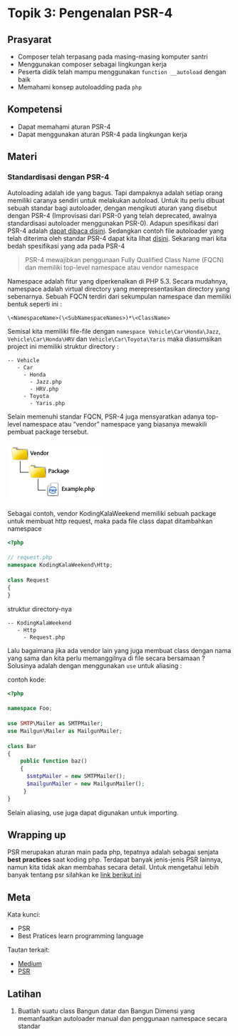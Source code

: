 # Topik 3: Pengenalan PSR-4

## Prasyarat
- Composer telah terpasang pada masing-masing komputer santri
- Menggunakan composer sebagai lingkungan kerja
- Peserta didik telah mampu menggunakan `function __autoload` dengan baik
- Memahami konsep autoloadding pada `php`

## Kompetensi
- Dapat memahami aturan PSR-4
- Dapat menggunakan aturan PSR-4 pada lingkungan kerja

## Materi

### Standardisasi dengan PSR-4

Autoloading adalah ide yang bagus.
Tapi dampaknya adalah setiap orang memiliki caranya sendiri untuk melakukan autoload.
Untuk itu perlu dibuat sebuah standar bagi autoloader, dengan mengikuti aturan yang disebut dengan PSR-4 (Improvisasi dari PSR-0 yang telah deprecated,
awalnya standardisasi autoloader menggunakan PSR-0).
Adapun spesifikasi dari PSR-4 adalah [dapat dibaca disini](http://www.php-fig.org/psr/psr-4/).
Sedangkan contoh file autoloader yang telah diterima oleh standar PSR-4 dapat kita lihat [disini](https://github.com/php-fig/fig-standards/blob/master/accepted/PSR-4-autoloader-examples.md).
Sekarang mari kita bedah spesifikasi yang ada pada PSR-4

> PSR-4 mewajibkan penggunaan Fully Qualified Class Name (FQCN) dan 
> memiliki top-level namespace atau vendor namespace

Namespace adalah fitur yang diperkenalkan di PHP 5.3.
Secara mudahnya, namespace adalah virtual directory yang merepresentasikan directory yang sebenarnya.
Sebuah FQCN terdiri dari sekumpulan namespace dan memiliki bentuk seperti ini :

```
\<NamespaceName>(\<SubNamespaceNames>)*\<ClassName>
```

Semisal kita memiliki file-file dengan `namespace Vehicle\Car\Honda\Jazz`, `Vehicle\Car\Honda\HRV` dan `Vehicle\Car\Toyota\Yaris` maka diasumsikan project ini memiliki struktur directory :

```
-- Vehicle
   - Car
     - Honda
       - Jazz.php
       - HRV.php
     - Toyota
       - Yaris.php
```

Selain memenuhi standar FQCN,
PSR-4 juga mensyaratkan adanya top-level namespace atau “vendor” namespace yang biasanya mewakili pembuat package tersebut.

![](assets/images/php/psr-4.png)

Sebagai contoh, vendor KodingKalaWeekend memiliki sebuah package untuk membuat http request, maka pada file class dapat ditambahkan namespace

```php
<?php

// request.php
namespace KodingKalaWeekend\Http;

class Request
{
}
```

struktur directory-nya

```
-- KodingKalaWeekend
   - Http
     - Request.php
```

Lalu bagaimana jika ada vendor lain yang juga membuat class dengan nama
yang sama dan kita perlu memanggilnya di file secara bersamaan ? Solusinya
adalah dengan menggunakan `use` untuk aliasing :

contoh kode:

```php
<?php

namespace Foo;

use SMTP\Mailer as SMTPMailer;
use Mailgun\Mailer as MailgunMailer;

class Bar
{
    public function baz()
    {
      $smtpMailer = new SMTPMailer();
      $mailgunMailer = new MailgunMailer();
     }
}
```

Selain aliasing, use juga dapat digunakan untuk importing.

## Wrapping up
PSR merupakan aturan main pada php, tepatnya adalah sebagai senjata **best
practices** saat koding php. Terdapat banyak jenis-jenis PSR lainnya, namun kita
tidak akan membahas secara detail. Untuk mengetahui lebih banyak tentang psr
silahkan ke [link berikut ini](https://www.php-fig.org/psr/)

## Meta

Kata kunci:
- PSR
- Best Pratices learn programming language

Tautan terkait:
- [Medium](https://medium.com/koding-kala-weekend/autoloading-di-php-dan-implementasinya-menggunakan-psr-4-3005dd7a09e6)
- [PSR](https://www.php-fig.org/psr/)

## Latihan
1. Buatlah suatu class Bangun datar dan Bangun Dimensi yang memanfaatkan autoloader manual dan penggunaan namespace secara standar
